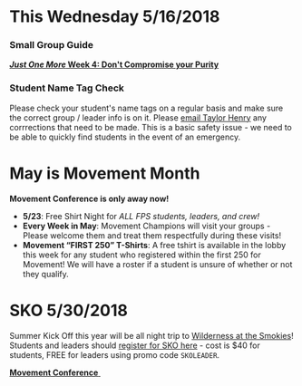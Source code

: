 # This Wednesday 5/16/2018

### Small Group Guide  
[**_Just One More_ Week 4: Don't Compromise your Purity**](guide.pdf)

### Student Name Tag Check
Please check your student's name tags on a regular basis and make sure the correct group / leader info is on it. Please [email Taylor Henry](mailto:TaylorH@faithpromise.org) any corrrections that need to be made. This is a basic safety issue - we need to be able to quickly find students in the event of an emergency.

# May is Movement Month  
**Movement Conference is only <span id="MyTimer"></span> away now!**  

- **5/23**: Free Shirt Night for *ALL FPS students, leaders, and crew!*
- **Every Week in May**: Movement Champions will visit your groups - Please welcome them and treat them respectfully during these visits!
- **Movement “FIRST 250” T-Shirts**: A free tshirt is available in the lobby this week for any student who registered within the first 250 for Movement! We will have a roster if a student is unsure of whether or not they qualify.

# SKO 5/30/2018
Summer Kick Off this year will be all night trip to [Wilderness at the Smokies](https://www.wildernessatthesmokies.com/)! Students and leaders should [register for SKO here](https://my.faithpromise.org/portal/event_signup.aspx?id=427694) - cost is $40 for students, FREE for leaders using promo code `SKOLEADER`.

<!--End of Markdown Content-->
<script src="scripts.js"></script>

<!--Bottom Page Nav Buttons-->
<a class="btn btn-default btn-sm" href="/movement" role="button"><b>Movement Conference</b>&nbsp;<i class="fa fa-arrow-right"></i></a>
